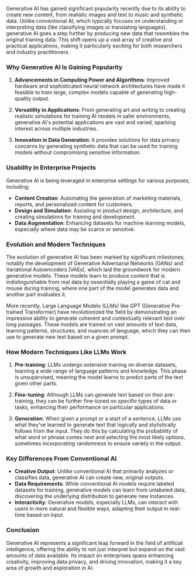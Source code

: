 Generative AI has gained significant popularity recently due to its ability to create new content, from realistic images and text to music and synthetic data. Unlike conventional AI, which typically focuses on understanding or interpreting data (like classifying images or translating languages), generative AI goes a step further by producing new data that resembles the original training data. This shift opens up a vast array of creative and practical applications, making it particularly exciting for both researchers and industry practitioners.

### Why Generative AI Is Gaining Popularity

1. **Advancements in Computing Power and Algorithms**: Improved hardware and sophisticated neural network architectures have made it feasible to train large, complex models capable of generating high-quality output.

2. **Versatility in Applications**: From generating art and writing to creating realistic simulations for training AI models in safer environments, generative AI's potential applications are vast and varied, sparking interest across multiple industries.

3. **Innovation in Data Generation**: It provides solutions for data privacy concerns by generating synthetic data that can be used for training models without compromising sensitive information.

### Usability in Enterprise Projects

Generative AI is being leveraged in enterprise settings for various purposes, including:

- **Content Creation**: Automating the generation of marketing materials, reports, and personalized content for customers.
- **Design and Simulation**: Assisting in product design, architecture, and creating simulations for training and development.
- **Data Augmentation**: Enhancing datasets for machine learning models, especially where data may be scarce or sensitive.

### Evolution and Modern Techniques

The evolution of generative AI has been marked by significant milestones, notably the development of Generative Adversarial Networks (GANs) and Variational Autoencoders (VAEs), which laid the groundwork for modern generative models. These models learn to produce content that is indistinguishable from real data by essentially playing a game of cat and mouse during training, where one part of the model generates data and another part evaluates it.

More recently, Large Language Models (LLMs) like GPT (Generative Pre-trained Transformer) have revolutionized the field by demonstrating an impressive ability to generate coherent and contextually relevant text over long passages. These models are trained on vast amounts of text data, learning patterns, structures, and nuances of language, which they can then use to generate new text based on a given prompt.

### How Modern Techniques Like LLMs Work

1. **Pre-training**: LLMs undergo extensive training on diverse datasets, learning a wide range of language patterns and knowledge. This phase is unsupervised, meaning the model learns to predict parts of the text given other parts.

2. **Fine-tuning**: Although LLMs can generate text based on their pre-training, they can be further fine-tuned on specific types of data or tasks, enhancing their performance on particular applications.

3. **Generation**: When given a prompt or a start of a sentence, LLMs use what they've learned to generate text that logically and stylistically follows from the input. They do this by calculating the probability of what word or phrase comes next and selecting the most likely options, sometimes incorporating randomness to ensure variety in the output.

### Key Differences From Conventional AI

- **Creative Output**: Unlike conventional AI that primarily analyzes or classifies data, generative AI can create new, original outputs.
- **Data Requirements**: While conventional AI models require labeled datasets for training, generative models can learn from unlabeled data, discovering the underlying distribution to generate new instances.
- **Interactivity**: Generative models, especially LLMs, can interact with users in more natural and flexible ways, adapting their output in real-time based on input.

### Conclusion

Generative AI represents a significant leap forward in the field of artificial intelligence, offering the ability to not just interpret but expand on the vast amounts of data available. Its impact on enterprises spans enhancing creativity, improving data privacy, and driving innovation, making it a key area of growth and exploration in AI.
